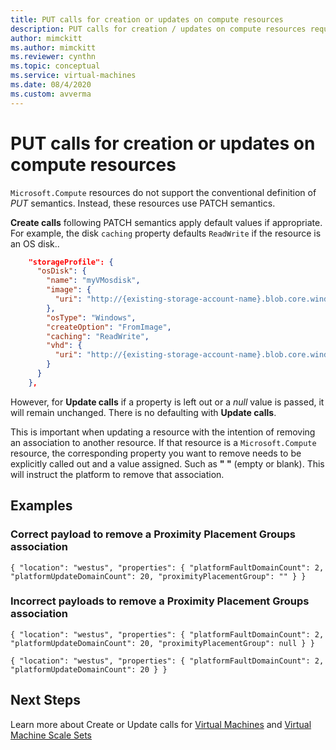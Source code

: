 ```yaml
---
title: PUT calls for creation or updates on compute resources
description: PUT calls for creation / updates on compute resources require blank instead of null value
author: mimckitt
ms.author: mimckitt
ms.reviewer: cynthn
ms.topic: conceptual
ms.service: virtual-machines
ms.date: 08/4/2020
ms.custom: avverma
---
```


# PUT calls for creation or updates on compute resources

`Microsoft.Compute` resources do not support the conventional definition of *PUT* semantics. Instead, these resources use PATCH semantics.

**Create calls** following PATCH semantics apply default values if appropriate. For example, the disk `caching` property defaults `ReadWrite` if the resource is an OS disk.. 

```json
    "storageProfile": {
      "osDisk": {
        "name": "myVMosdisk",
        "image": {
          "uri": "http://{existing-storage-account-name}.blob.core.windows.net/{existing-container-name}/{existing-generalized-os-image-blob-name}.vhd"
        },
        "osType": "Windows",
        "createOption": "FromImage",
        "caching": "ReadWrite",
        "vhd": {
          "uri": "http://{existing-storage-account-name}.blob.core.windows.net/{existing-container-name}/myDisk.vhd"
        }
      }
    },
```

However, for **Update calls**  if a property is left out or a *null* value is passed, it will remain unchanged. There is no defaulting with **Update calls**.

This is important when updating a resource with the intention of removing an association to another resource. If that resource is a `Microsoft.Compute` resource, the corresponding property you want to remove needs to be explicitly called out and a value assigned. Such as **" "** (empty or blank). This will instruct the platform to remove that association.

## Examples

### Correct payload to remove a Proximity Placement Groups association

`
{ "location": "westus", "properties": { "platformFaultDomainCount": 2, "platformUpdateDomainCount": 20, "proximityPlacementGroup": "" } }
`

### Incorrect payloads to remove a Proximity Placement Groups association

`
{ "location": "westus", "properties": { "platformFaultDomainCount": 2, "platformUpdateDomainCount": 20, "proximityPlacementGroup": null } }
`

`
{ "location": "westus", "properties": { "platformFaultDomainCount": 2, "platformUpdateDomainCount": 20 } }
`

## Next Steps
Learn more about Create or Update calls for [Virtual Machines](https://docs.microsoft.com/rest/api/compute/virtualmachines/createorupdate) and [Virtual Machine Scale Sets](https://docs.microsoft.com/rest/api/compute/virtualmachinescalesets/createorupdate)

